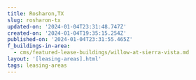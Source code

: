 ```yaml
---
title: Rosharon,TX
slug: rosharon-tx
updated-on: '2024-01-04T23:31:48.747Z'
created-on: '2024-01-04T19:35:15.254Z'
published-on: '2024-01-04T23:31:55.465Z'
f_buildings-in-area:
  - cms/featured-lease-buildings/willow-at-sierra-vista.md
layout: '[leasing-areas].html'
tags: leasing-areas
---
```



